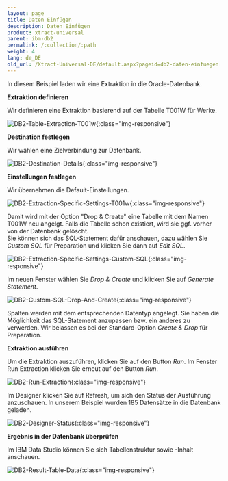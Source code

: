 ```yaml
---
layout: page
title: Daten Einfügen
description: Daten Einfügen
product: xtract-universal
parent: ibm-db2
permalink: /:collection/:path
weight: 4
lang: de_DE
old_url: /Xtract-Universal-DE/default.aspx?pageid=db2-daten-einfuegen
---
```


In diesem Beispiel laden wir eine Extraktion in die Oracle-Datenbank.

**Extraktion definieren**

Wir definieren eine Extraktion basierend auf der Tabelle T001W für Werke.

![DB2-Table-Extraction-T001w](/img/content/DB2-Table-Extraction-T001w.jpg){:class="img-responsive"}

**Destination festlegen**

Wir wählen eine Zielverbindung zur Datenbank. 

![DB2-Destination-Details](/img/content/DB2-Destination-Details.jpg){:class="img-responsive"}

**Einstellungen festlegen**

Wir übernehmen die Default-Einstellungen.

![DB2-Extraction-Specific-Settings-T001w](/img/content/DB2-Extraction-Specific-Settings-T001w.jpg){:class="img-responsive"}

Damit wird mit der Option "Drop & Create" eine Tabelle mit dem Namen T001W neu angelgt. Falls die Tabelle schon existiert, wird sie ggf. vorher von der Datenbank gelöscht.<br> 
Sie können sich das SQL-Statement dafür anschauen, dazu wählen Sie *Custom SQL* für Preparation und klicken Sie dann auf *Edit SQL*.

![DB2-Extraction-Specific-Settings-Custom-SQL](/img/content/DB2-Extraction-Specific-Settings-Custom-SQL.jpg){:class="img-responsive"}

Im neuen Fenster wählen Sie *Drop & Create* und klicken Sie auf *Generate Statement*. 

![DB2-Custom-SQL-Drop-And-Create](/img/content/DB2-Custom-SQL-Drop-And-Create.jpg){:class="img-responsive"}

Spalten werden mit dem entsprechenden Datentyp angelegt. Sie haben die Möglichkeit das SQL-Statement anzupassen bzw. ein anderes zu verwerden. Wir belassen es bei der Standard-Option *Create & Drop* für Preparation.

**Extraktion ausführen**

Um die Extraktion auszuführen, klicken Sie auf den Button *Run*. Im Fenster Run Extraction klicken Sie erneut auf den Button *Run*. 

![DB2-Run-Extraction](/img/content/DB2-Run-Extraction.jpg){:class="img-responsive"}

Im Designer klicken Sie auf Refresh, um sich den Status der Ausführung anzuschauen. In unserem Beispiel wurden 185 Datensätze in die Datenbank geladen.  

![DB2-Designer-Status](/img/content/DB2-Designer-Status.jpg){:class="img-responsive"}

**Ergebnis in der Datenbank überprüfen**

Im IBM Data Studio können Sie sich Tabellenstruktur sowie -Inhalt  anschauen.

![DB2-Result-Table-Data](/img/content/DB2-Result-Table-Data.jpg){:class="img-responsive"}
